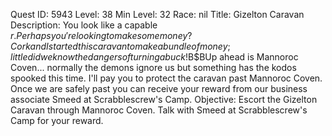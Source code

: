 Quest ID: 5943
Level: 38
Min Level: 32
Race: nil
Title: Gizelton Caravan
Description: You look like a capable $r. Perhaps you're looking to make some money? Cork and I started this caravan to make a bundle of money; little did we know the dangers of turning a buck!$B$BUp ahead is Mannoroc Coven... normally the demons ignore us but something has the kodos spooked this time. I'll pay you to protect the caravan past Mannoroc Coven. Once we are safely past you can receive your reward from our business associate Smeed at Scrabblescrew's Camp.
Objective: Escort the Gizelton Caravan through Mannoroc Coven. Talk with Smeed at Scrabblescrew's Camp for your reward.
